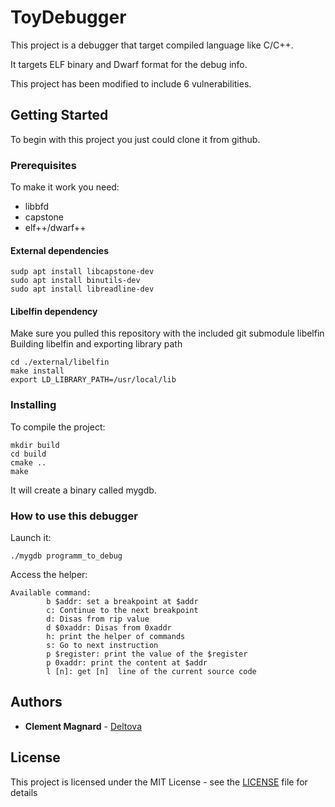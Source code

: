# ToyDebugger

This project is a debugger that target compiled language like C/C++.

It targets ELF binary and Dwarf format for the debug info.

This project has been modified to include 6 vulnerabilities.

## Getting Started

To begin with this project you just could clone it from github.

### Prerequisites

To make it work you need:
- libbfd
- capstone
- elf++/dwarf++

#### External dependencies
```
sudp apt install libcapstone-dev
sudo apt install binutils-dev
sudo apt install libreadline-dev
```

#### Libelfin dependency
Make sure you pulled this repository with the included git submodule libelfin
Building libelfin and exporting library path

```
cd ./external/libelfin
make install
export LD_LIBRARY_PATH=/usr/local/lib
```

### Installing

To compile the project:

```
mkdir build
cd build
cmake ..
make
```

It will create a binary called mygdb.

### How to use this debugger

Launch it:

```
./mygdb programm_to_debug
```

Access the helper:

```
Available command:
        b $addr: set a breakpoint at $addr
        c: Continue to the next breakpoint
        d: Disas from rip value
        d $0xaddr: Disas from 0xaddr
        h: print the helper of commands
        s: Go to next instruction
        p $register: print the value of the $register
        p 0xaddr: print the content at $addr
        l [n]: get [n]  line of the current source code

```

## Authors

* **Clement Magnard** - [Deltova](https://github.com/deltova)

## License

This project is licensed under the MIT License - see the [LICENSE](LICENSE) file for details
